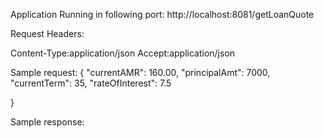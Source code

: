 Application Running in following port:
http://localhost:8081/getLoanQuote

Request Headers:

Content-Type:application/json
Accept:application/json


Sample request:
{
"currentAMR": 160.00,
"principalAmt": 7000,
"currentTerm": 35,
"rateOfInterest": 7.5

}

Sample response:

